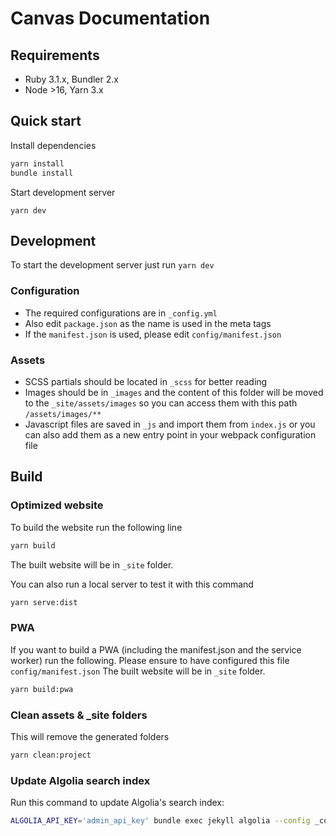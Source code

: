 # Canvas Documentation

## Requirements
* Ruby 3.1.x, Bundler 2.x
* Node >16, Yarn 3.x

## Quick start

Install dependencies
```sh
yarn install
bundle install
```

Start development server
```
yarn dev
```

## Development
To start the development server just run  `yarn dev`

### Configuration
* The required configurations are in `_config.yml`
* Also edit `package.json` as the name is used in the meta tags
* If the `manifest.json` is used, please edit `config/manifest.json`

### Assets
* SCSS partials should be located in `_scss` for better reading
* Images should be in `_images` and the content of this folder will be moved to the `_site/assets/images` so you can access them with this path `/assets/images/**` 
* Javascript files are saved in `_js` and import them from `index.js` or you can also add them as a new entry point in your webpack configuration file

## Build

### Optimized website
To build the website run the following line

```sh
yarn build
```
The built website will be in `_site` folder.

You can also run a local server to test it with this command
```sh
yarn serve:dist
```

### PWA
If you want to build a PWA (including the manifest.json and the service worker) run the following. Please ensure to have configured this file `config/manifest.json`
The built website will be in `_site` folder.
```sh
yarn build:pwa
```

### Clean assets & \_site folders
This will remove the generated folders
```sh
yarn clean:project
```

### Update Algolia search index

Run this command to update Algolia's search index:
```sh
ALGOLIA_API_KEY='admin_api_key' bundle exec jekyll algolia --config _config.yml,_config_apikeys.yml
```

